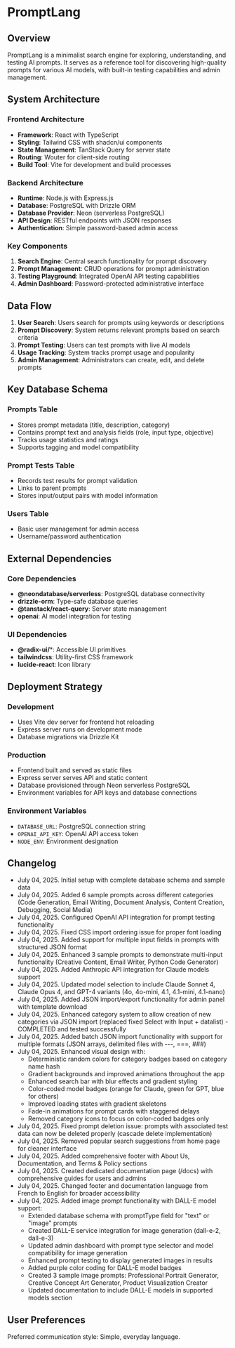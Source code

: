 # PromptLang 

## Overview

PromptLang is a minimalist search engine for exploring, understanding, and testing AI prompts. It serves as a reference tool for discovering high-quality prompts for various AI models, with built-in testing capabilities and admin management.

## System Architecture

### Frontend Architecture
- **Framework**: React with TypeScript
- **Styling**: Tailwind CSS with shadcn/ui components
- **State Management**: TanStack Query for server state
- **Routing**: Wouter for client-side routing
- **Build Tool**: Vite for development and build processes

### Backend Architecture
- **Runtime**: Node.js with Express.js
- **Database**: PostgreSQL with Drizzle ORM
- **Database Provider**: Neon (serverless PostgreSQL)
- **API Design**: RESTful endpoints with JSON responses
- **Authentication**: Simple password-based admin access

### Key Components

1. **Search Engine**: Central search functionality for prompt discovery
2. **Prompt Management**: CRUD operations for prompt administration
3. **Testing Playground**: Integrated OpenAI API testing capabilities
4. **Admin Dashboard**: Password-protected administrative interface

## Data Flow

1. **User Search**: Users search for prompts using keywords or descriptions
2. **Prompt Discovery**: System returns relevant prompts based on search criteria
3. **Prompt Testing**: Users can test prompts with live AI models
4. **Usage Tracking**: System tracks prompt usage and popularity
5. **Admin Management**: Administrators can create, edit, and delete prompts

## Key Database Schema

### Prompts Table
- Stores prompt metadata (title, description, category)
- Contains prompt text and analysis fields (role, input type, objective)
- Tracks usage statistics and ratings
- Supports tagging and model compatibility

### Prompt Tests Table
- Records test results for prompt validation
- Links to parent prompts
- Stores input/output pairs with model information

### Users Table
- Basic user management for admin access
- Username/password authentication

## External Dependencies

### Core Dependencies
- **@neondatabase/serverless**: PostgreSQL database connectivity
- **drizzle-orm**: Type-safe database queries
- **@tanstack/react-query**: Server state management
- **openai**: AI model integration for testing

### UI Dependencies
- **@radix-ui/***: Accessible UI primitives
- **tailwindcss**: Utility-first CSS framework
- **lucide-react**: Icon library

## Deployment Strategy

### Development
- Uses Vite dev server for frontend hot reloading
- Express server runs on development mode
- Database migrations via Drizzle Kit

### Production
- Frontend built and served as static files
- Express server serves API and static content
- Database provisioned through Neon serverless PostgreSQL
- Environment variables for API keys and database connections

### Environment Variables
- `DATABASE_URL`: PostgreSQL connection string
- `OPENAI_API_KEY`: OpenAI API access token
- `NODE_ENV`: Environment designation

## Changelog

- July 04, 2025. Initial setup with complete database schema and sample data
- July 04, 2025. Added 6 sample prompts across different categories (Code Generation, Email Writing, Document Analysis, Content Creation, Debugging, Social Media)
- July 04, 2025. Configured OpenAI API integration for prompt testing functionality
- July 04, 2025. Fixed CSS import ordering issue for proper font loading
- July 04, 2025. Added support for multiple input fields in prompts with structured JSON format
- July 04, 2025. Enhanced 3 sample prompts to demonstrate multi-input functionality (Creative Content, Email Writer, Python Code Generator)
- July 04, 2025. Added Anthropic API integration for Claude models support
- July 04, 2025. Updated model selection to include Claude Sonnet 4, Claude Opus 4, and GPT-4 variants (4o, 4o-mini, 4.1, 4.1-mini, 4.1-nano)
- July 04, 2025. Added JSON import/export functionality for admin panel with template download
- July 04, 2025. Enhanced category system to allow creation of new categories via JSON import (replaced fixed Select with Input + datalist) - COMPLETED and tested successfully
- July 04, 2025. Added batch JSON import functionality with support for multiple formats (JSON arrays, delimited files with ---, ===, ###)
- July 04, 2025. Enhanced visual design with:
  * Deterministic random colors for category badges based on category name hash
  * Gradient backgrounds and improved animations throughout the app
  * Enhanced search bar with blur effects and gradient styling
  * Color-coded model badges (orange for Claude, green for GPT, blue for others)
  * Improved loading states with gradient skeletons
  * Fade-in animations for prompt cards with staggered delays
  * Removed category icons to focus on color-coded badges only
- July 04, 2025. Fixed prompt deletion issue: prompts with associated test data can now be deleted properly (cascade delete implementation)
- July 04, 2025. Removed popular search suggestions from home page for cleaner interface
- July 04, 2025. Added comprehensive footer with About Us, Documentation, and Terms & Policy sections
- July 04, 2025. Created dedicated documentation page (/docs) with comprehensive guides for users and admins
- July 04, 2025. Changed footer and documentation language from French to English for broader accessibility
- July 04, 2025. Added image prompt functionality with DALL-E model support:
  * Extended database schema with promptType field for "text" or "image" prompts
  * Created DALL-E service integration for image generation (dall-e-2, dall-e-3)
  * Updated admin dashboard with prompt type selector and model compatibility for image generation
  * Enhanced prompt testing to display generated images in results
  * Added purple color coding for DALL-E model badges
  * Created 3 sample image prompts: Professional Portrait Generator, Creative Concept Art Generator, Product Visualization Creator
  * Updated documentation to include DALL-E models in supported models section

## User Preferences

Preferred communication style: Simple, everyday language.
